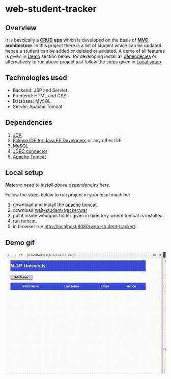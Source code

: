 # web-student-tracker

## Overview

It is bascically a [**CRUD**](https://en.wikipedia.org/wiki/Create,_read,_update_and_delete) **app** which is 
developed on the basis of [**MVC**](https://en.wikipedia.org/wiki/Model%E2%80%93view%E2%80%93controller) **architecture**. In this project there is a list of student which can be updated hence a student can be added or deleted or updated. A demo of all features is given in [Demo](#demo) section below. for developing install all [dependecies](#dependencies) or alternatively to run above project just follow the steps given in [Local setup](#local-setup)

## Technologies used

- Backend: JSP and Servlet
- Frontend: HTML and CSS
- Database: MySQL
- Server: Apache Tomcat

## Dependencies

1. [JDK](https://www.oracle.com/java/technologies/javase/javase-jdk8-downloads.html)
2. [Eclipse IDE for Java EE Developers](https://www.eclipse.org/downloads/packages/release/kepler/sr2/eclipse-ide-java-ee-developers) or any other IDE
3. [MySQL](https://www.mysql.com/downloads/)
4. [JDBC connector](https://dev.mysql.com/downloads/connector/j/5.1.html)
5. [Apache Tomcat](https://tomcat.apache.org/download-80.cgi)

## Local setup

**_Note:_**_no need to install above dependencies here._

Follow the steps below to run project in your local machine:
1. download and install the [apache tomcat](https://tomcat.apache.org/download-80.cgi).
2. download [web-student-tracker.war](https://github.com/Sheldon1999/web-student-tracker/blob/master/web-student-tracker.war)
3. put it inside webapps folder given in directory where tomcat is installed.
4. run tomcat.
5. in browser run [http://localhost:8080/web-student-tracker/](http://localhost:8080/web-student-tracker/).

## Demo gif

![Demo gif](https://github.com/Sheldon1999/web-student-tracker/blob/master/Demo.gif)
